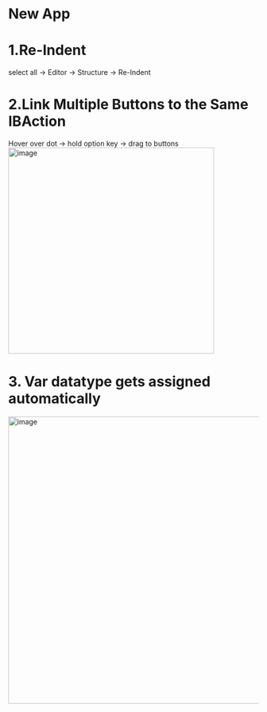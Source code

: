 # New App
# 1.Re-Indent
select all -> Editor -> Structure -> Re-Indent
# 2.Link Multiple Buttons to the Same IBAction
Hover over dot -> hold option key -> drag to buttons <br>
<img width="414" alt="image" src="https://github.com/jasonfangmagic/Xylophone-iOS13/assets/87825019/56281945-2347-4aa7-884f-dcd626d29aab">
# 3. Var datatype gets assigned automatically <br>
<img width="577" alt="image" src="https://github.com/jasonfangmagic/Xylophone-iOS13/assets/87825019/551024cb-6496-4d96-89bf-8c9b054f7aa0">

